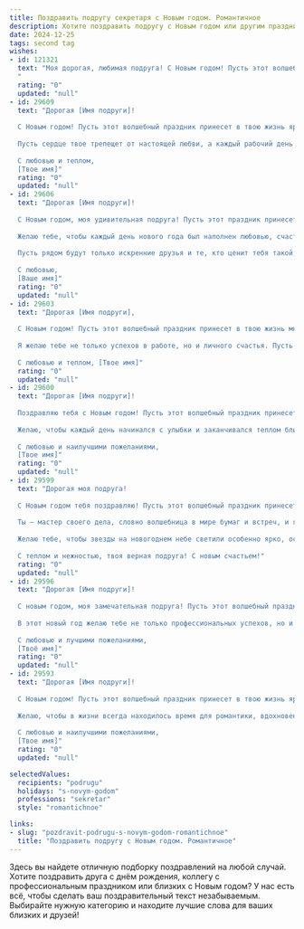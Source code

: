 ```yaml
---
title: Поздравить подругу секретаря с Новым годом. Романтичное
description: Хотите поздравить подругу с Новым годом или другим праздником? Наш ИИ создаст незабываемое поздравление, а вы обязательно выделитесь среди других.  
date: 2024-12-25
tags: second tag
wishes:
- id: 121321
  text: "Моя дорогая, любимая подруга! С Новым годом! Пусть этот волшебный праздник принесет тебе не только радость и веселье, но и исполнение самых заветных желаний.  Пусть твоя жизнь, как и твоя работа секретаря –  будет организована безупречно, но при этом  наполнена романтикой,  нежностью и  искренней любовью.  Пусть новый год подарит тебе встречу с твоим принцем,  а каждый день будет наполнен счастьем и  волшебством!  Целую!
  "
  rating: "0"
  updated: "null"
- id: 29609
  text: "Дорогая [Имя подруги]!
  
  С Новым годом! Пусть этот волшебный праздник принесет в твою жизнь яркие события, словно фейерверки на ночном небе. Ты — настоящая волшебница, которая каждый день создаёт уют и порядок вокруг себя. Желаю, чтобы в новом году твоя жизнь была наполнена искренними чувствами, романтикой и счастливыми моментами.
  
  Пусть сердце твое трепещет от настоящей любви, а каждый рабочий день приносит не только успех, но и радость. Окружай себя только теми, кто ценит твою доброту и преданность. Помни, ты заслуживаешь самого лучшего в этом мире!
  
  С любовью и теплом,
  [Твое имя]"
  rating: "0"
  updated: "null"
- id: 29606
  text: "Дорогая [Имя подруги]!
  
  С Новым годом, моя удивительная подруга! Пусть этот праздник принесет в твою жизнь яркие краски, волшебство и незабываемые моменты. Как настоящий секретарь, ты умеешь организовывать не только рабочие процессы, но и делать жизнь вокруг себя светлее и теплее.
  
  Желаю тебе, чтобы каждый день нового года был наполнен любовью, счастьем и вдохновением. Пусть сбудутся все самые заветные мечты, а каждый миг радует своей неповторимостью.
  
  Пусть рядом будут только искренние друзья и те, кто ценит тебя такой, какая ты есть. Будь всегда такой же очаровательной и успешной! С нетерпением жду наших встреч в новом году, чтобы вместе создавать еще больше прекрасных воспоминаний.
  
  С любовью,
  [Ваше имя]"
  rating: "0"
  updated: "null"
- id: 29603
  text: "Дорогая [Имя подруги],
  
  С Новым годом! Пусть этот волшебный праздник принесет в твою жизнь множество ярких моментов и счастья. Как надежный секретарь, ты всегда следишь за порядком и делами, но в этот вечер позволь себе отдохнуть и насладиться магией момента.
  
  Я желаю тебе не только успехов в работе, но и личного счастья. Пусть каждый день нового года будет наполнен любовью, радостью и добротой. Окружай себя людьми, которые наполняют твою жизнь светом, и пусть все мечты сбываются.
  
  С любовью и теплом, [Твое имя]"
  rating: "0"
  updated: "null"
- id: 29600
  text: "Дорогая [Имя подруги]!
  
  Поздравляю тебя с Новым годом! Пусть этот волшебный праздник принесет в твою жизнь свет, радость и нежность. Как секретарь, ты всегда умело организуешь дела, но в этот Новый год позволь себе немного расслабиться и насладиться счастливыми моментами.
  
  Желаю, чтобы каждый день начинался с улыбки и заканчивался теплом близких, а волшебные мгновения окутывали тебя, словно снежное покрывало. Пусть твоя жизнь будет наполнена яркими событиями, чтобы каждый новый день удивлял и вдохновлял, как первая зимняя сказка.
  
  С любовью и наилучшими пожеланиями,
  [Твое имя]"
  rating: "0"
  updated: "null"
- id: 29599
  text: "Дорогая моя подруга!
  
  С Новым годом тебя поздравляю! Пусть этот волшебный праздник принесет тебе много радости и счастья, ярких моментов и незабываемых впечатлений.
  
  Ты — мастер своего дела, словно волшебница в мире бумаг и встреч, и я искренне восхищаюсь твоими талантами. Пусть каждый день нового года будет наполнен вдохновением, радостью и любовью, а заботы милого секретаря становятся лишь приятным опытом, а не обременением.
  
  Желаю тебе, чтобы звезды на новогоднем небе светили особенно ярко, освещая путь к достижениям и мечтам. Пусть личная жизнь будет такой же насыщенной и интересной, как твоя работа. Пусть рядом будут люди, которые ценят и любят тебя, а каждый миг наполняется счастливыми моментами.
  
  С теплом и нежностью, твоя верная подруга! С новым счастьем!"
  rating: "0"
  updated: "null"
- id: 29596
  text: "Дорогая [Имя подруги]!
  
  С новым годом, моя замечательная подруга! Пусть этот волшебный праздник наполнит твою жизнь яркими моментами и невероятными эмоциями. Как секретарь, ты умело организуешь дела и помогаете другим, но не забывай о своих мечтах и желаниях.
  
  В этот новый год желаю тебе не только профессиональных успехов, но и личного счастья. Пусть в твоём сердце всегда живёт любовь, а вокруг будут только искренние друзья и настоящие чувства. Нахожусь рядом с тобой и верю, что впереди нас ждут невероятные приключения и уютные вечера, полные смеха и радости.
  
  С любовью и лучшими пожеланиями,
  [Твоё имя]"
  rating: "0"
  updated: "null"
- id: 29593
  text: "Дорогая [Имя подруги]!
  
  С Новым годом! Пусть этот волшебный праздник принесет в твою жизнь яркие мгновения, нежные эмоции и мечты, которые обязательно сбываются. Ты, как талантливый секретарь, мастерски организовываешь каждый день, и пусть в новом году твое сердце будет так же гармонично устроено, как и твоя работа.
  
  Желаю, чтобы в жизни всегда находилось время для романтики, вдохновения и радости. Пусть каждый миг будет наполнен светом и любовью, а под ёлкой тебя ждет множество приятных сюрпризов. Ты заслуживаешь только самого лучшего!
  
  С любовью и наилучшими пожеланиями,
  [Твое имя]"
  rating: "0"
  updated: "null"

selectedValues:
  recipients: "podrugu"
  holidays: "s-novym-godom"
  professions: "sekretar"
  style: "romantichnoe"

links:
- slug: "pozdravit-podrugu-s-novym-godom-romantichnoe"
  title: "Поздравить подругу с Новым годом. Романтичное"
---
```


Здесь вы найдете отличную подборку поздравлений на любой случай.
Хотите поздравить друга с днём рождения, коллегу с профессиональным праздником или близких с Новым годом? У нас есть всё, чтобы сделать ваш поздравительный текст незабываемым. Выбирайте нужную категорию и находите лучшие слова для ваших близких и друзей!
